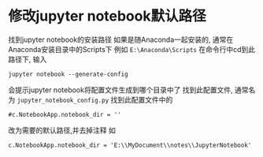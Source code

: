 # 修改jupyter notebook默认路径
找到jupyter notebook的安装路径
如果是随Anaconda一起安装的, 通常在Anaconda安装目录中的Scripts下
例如
`E:\Anaconda\Scripts`
在命令行中cd到此路径下, 输入
```
jupyter notebook --generate-config
```
会提示jupyter notebook将配置文件生成到哪个目录中了
找到此配置文件, 通常名为
`jupyter_notebook_config.py`
找到此配置文件中的
```
#c.NotebookApp.notebook_dir = ''
```
改为需要的默认路径,并去掉注释 如
```
c.NotebookApp.notebook_dir = 'E:\\MyDocument\\notes\\JupyterNotebook'
```